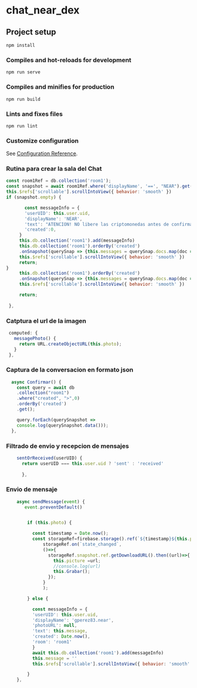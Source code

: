 # chat_near_dex

## Project setup
```
npm install
```

### Compiles and hot-reloads for development
```
npm run serve
```

### Compiles and minifies for production
```
npm run build
```

### Lints and fixes files
```
npm run lint
```

### Customize configuration
See [Configuration Reference](https://cli.vuejs.org/config/).



 ### Rutina para crear la sala del Chat
   
 ```javascript
 const room1Ref = db.collection('room1');
 const snapshot = await room1Ref.where('displayName', '==', "NEAR").get();
 this.$refs['scrollable'].scrollIntoView({ behavior: 'smooth' })
 if (snapshot.empty) {

        const messageInfo = {
        'userUID': this.user.uid,
        'displayName': 'NEAR',
        'text': "ATENCION! NO libere las criptomonedas antes de confirmar si el dinero llegó a su cuenta de pago (balance disponible).",
        'created':0,
      }      
      this.db.collection('room1').add(messageInfo)
      this.db.collection('room1').orderBy('created')
      .onSnapshot(querySnap => {this.messages = querySnap.docs.map(doc => doc.data())})
      this.$refs['scrollable'].scrollIntoView({ behavior: 'smooth' })
      return;  
}
      this.db.collection('room1').orderBy('created')
      .onSnapshot(querySnap => {this.messages = querySnap.docs.map(doc => doc.data())})
      this.$refs['scrollable'].scrollIntoView({ behavior: 'smooth' })

      return;
      
  },
```

### Catptura el url de la imagen
 ```javascript
  computed: {
    messagePhoto() {
      return URL.createObjectURL(this.photo);
    }
  },
  ```
  
 ### Captura de la conversacion en formato json
 
  ```javascript
    async Confirmar() {
      const query = await db
      .collection("room1")
      .where("created", ">",0)
      .orderBy('created')
      .get();

      query.forEach(querySnapshot => 
      console.log(querySnapshot.data()));      
    },   
  ```

### Filtrado de envio y recepcion de mensajes
```javascript
    sentOrReceived(userUID) {
      return userUID === this.user.uid ? 'sent' : 'received'
      
      },
  ```
 
### Envio de mensaje
```javascript
    async sendMessage(event) {
       event.preventDefault()


        if (this.photo) {

          const timestamp = Date.now();
          const storageRef=firebase.storage().ref(`${timestamp}${this.photo.name}`).put(this.photo);
              storageRef.on(`state_changed`,
              ()=>{
                storageRef.snapshot.ref.getDownloadURL().then((url)=>{
                  this.picture =url;
                  //console.log(url)
                  this.Grabar();
                });
              }
              );

        } else {

          const messageInfo = {
          'userUID': this.user.uid,
          'displayName': 'gperez83.near',
          'photoURL': null,
          'text': this.message,
          'created': Date.now(),
          'room': 'room1'
          }
          await this.db.collection('room1').add(messageInfo)
          this.message = ''
          this.$refs['scrollable'].scrollIntoView({ behavior: 'smooth' })

        }
    },
 ```
